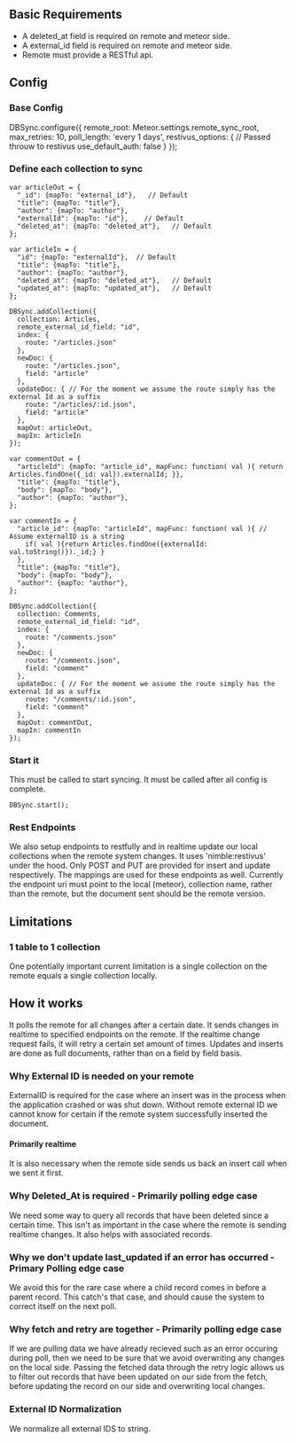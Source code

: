 ## Basic Requirements

- A deleted_at field is required on remote and meteor side.
- A external_id field is required on remote and meteor side.
- Remote must provide a RESTful api.

## Config

### Base Config


DBSync.configure({
  remote_root: Meteor.settings.remote_sync_root,
  max_retries: 10,
  poll_length: 'every 1 days',
  restivus_options: { // Passed throuw to restivus
    use_default_auth: false
  } 
});

### Define each collection to sync

    var articleOut = {
      "_id": {mapTo: "external_id"},   // Default
      "title": {mapTo: "title"},
      "author": {mapTo: "author"},
      "externalId": {mapTo: "id"},    // Default
      "deleted_at": {mapTo: "deleted_at"},   // Default
    };

    var articleIn = {
      "id": {mapTo: "externalId"},  // Default
      "title": {mapTo: "title"},
      "author": {mapTo: "author"},
      "deleted_at": {mapTo: "deleted_at"},   // Default
      "updated_at": {mapTo: "updated_at"},   // Default
    };

    DBSync.addCollection({ 
      collection: Articles, 
      remote_external_id_field: "id",
      index: {
        route: "/articles.json"
      },
      newDoc: {
        route: "/articles.json",
        field: "article"
      },
      updateDoc: { // For the moment we assume the route simply has the external Id as a suffix
        route: "/articles/:id.json",
        field: "article"
      },
      mapOut: articleOut, 
      mapIn: articleIn
    });

    var commentOut = {
      "articleId": {mapTo: "article_id", mapFunc: function( val ){ return Articles.findOne({_id: val}).externalId; }},
      "title": {mapTo: "title"},
      "body": {mapTo: "body"},
      "author": {mapTo: "author"},
    };

    var commentIn = {
      "article_id": {mapTo: "articleId", mapFunc: function( val ){ // Assume externalID is a string
        if( val ){return Articles.findOne({externalId: val.toString()})._id;} }
      },
      "title": {mapTo: "title"},
      "body": {mapTo: "body"},
      "author": {mapTo: "author"},
    };

    DBSync.addCollection({ 
      collection: Comments,
      remote_external_id_field: "id",
      index: {
        route: "/comments.json"
      },
      newDoc: {
        route: "/comments.json",
        field: "comment"
      },
      updateDoc: { // For the moment we assume the route simply has the external Id as a suffix
        route: "/comments/:id.json",
        field: "comment"
      },
      mapOut: commentOut, 
      mapIn: commentIn
    });



### Start it

This must be called to start syncing.  It must be called after all config is complete.

    DBSync.start();

### Rest Endpoints

We also setup endpoints to restfully and in realtime update our local collections when the remote system changes. It uses 'nimble:restivus' under the hood.  Only POST and PUT are provided for insert and update respectively.  The mappings are used for these endpoints as well.  Currently the endpoint uri must point to the local (meteor), collection name, rather than the remote, but the document sent should be the remote version.

## Limitations

### 1 table to 1 collection

One potentially important current limitation is a single collection on the remote equals a single collection locally.



## How it works

It polls the remote for all changes after a certain date.  It sends changes in realtime to specified endpoints on the remote.  If the realtime change request fails, it will retry a certain set amount of times.  Updates and inserts are done as full documents, rather than on a field by field basis.

### Why External ID is needed on your remote

ExternalID is required for the case where an insert was in the process when the application crashed or was shut down.  Without remote external ID we cannot know for certain if the remote system successfully inserted the document.

#### Primarily realtime
It is also necessary when the remote side sends us back an insert call when we sent it first.

### Why Deleted_At is required - Primarily polling edge case

We need some way to query all records that have been deleted since a certain time.  This isn't as important in the case where the remote is sending realtime changes.  It also helps with associated records.

### Why we don't update last_updated if an error has occurred - Primary Polling edge case

We avoid this for the rare case where a child record comes in before a parent record.  This catch's that case, and should cause the system to correct itself on the next poll.

### Why fetch and retry are together - Primarily polling edge case

If we are pulling data we have already recieved such as an error occuring during poll, then we need to be sure that we avoid overwriting any changes on the local side.  Passing the fetched data through the retry logic allows us to filter out records that have been updated on our side from the fetch, before updating the record on our side and overwriting local changes.  

### External ID Normalization

We normalize all external IDS to string.
